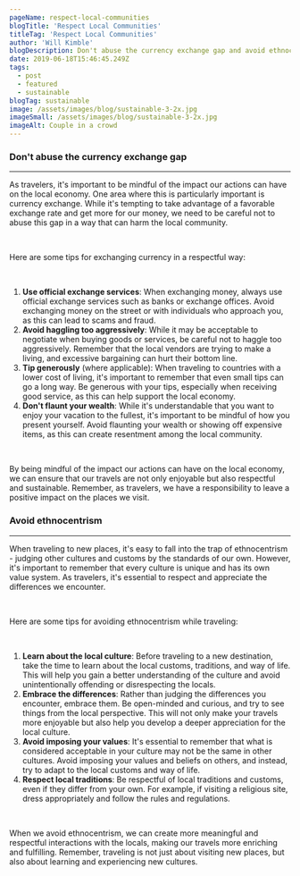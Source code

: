 ```yaml
---
pageName: respect-local-communities
blogTitle: 'Respect Local Communities'
titleTag: 'Respect Local Communities'
author: 'Will Kimble'
blogDescription: Don't abuse the currency exchange gap and avoid ethnocentrisms.
date: 2019-06-18T15:46:45.249Z
tags:
  - post
  - featured
  - sustainable
blogTag: sustainable
image: /assets/images/blog/sustainable-3-2x.jpg
imageSmall: /assets/images/blog/sustainable-3-2x.jpg
imageAlt: Couple in a crowd
---
```


<h3 class="blog-post__sub-heading revealFade">Don't abuse the currency exchange gap</h3>
<hr class="blog-post__divider revealFade">
<div class="blog-post__description revealFade">
    <p>As travelers, it's important to be mindful of the impact our actions can have on the local economy. One area where this is particularly important is currency exchange. While it's tempting to take advantage of a favorable exchange rate and get more for our money, we need to be careful not to abuse this gap in a way that can harm the local community.
    </p><br>
    <p>Here are some tips for exchanging currency in a respectful way:
    </p><br>
    <ol>
        <li><b>Use official exchange services</b>: When exchanging money, always use official exchange services such as banks or exchange offices. Avoid exchanging money on the street or with individuals who approach you, as this can lead to scams and fraud.</li>
        <li><b>Avoid haggling too aggressively</b>: While it may be acceptable to negotiate when buying goods or services, be careful not to haggle too aggressively. Remember that the local vendors are trying to make a living, and excessive bargaining can hurt their bottom line.</li>
        <li><b>Tip generously</b> (where applicable): When traveling to countries with a lower cost of living, it's important to remember that even small tips can go a long way. Be generous with your tips, especially when receiving good service, as this can help support the local economy.</li>
        <li><b>Don't flaunt your wealth</b>: While it's understandable that you want to enjoy your vacation to the fullest, it's important to be mindful of how you present yourself. Avoid flaunting your wealth or showing off expensive items, as this can create resentment among the local community.</li>
    </ol><br>
    <p>By being mindful of the impact our actions can have on the local economy, we can ensure that our travels are not only enjoyable but also respectful and sustainable. Remember, as travelers, we have a responsibility to leave a positive impact on the places we visit.
    </p>
</div>
<h3 class="blog-post__sub-heading revealFade">Avoid ethnocentrism</h3>
<hr class="blog-post__divider revealFade">
<div class="blog-post__description revealFade">
    <p>When traveling to new places, it's easy to fall into the trap of ethnocentrism - judging other cultures and customs by the standards of our own. However, it's important to remember that every culture is unique and has its own value system. As travelers, it's essential to respect and appreciate the differences we encounter.
    </p><br>
    <p>Here are some tips for avoiding ethnocentrism while traveling:
    </p><br>
    <ol>
        <li><b>Learn about the local culture</b>: Before traveling to a new destination, take the time to learn about the local customs, traditions, and way of life. This will help you gain a better understanding of the culture and avoid unintentionally offending or disrespecting the locals.</li>
        <li><b>Embrace the differences</b>: Rather than judging the differences you encounter, embrace them. Be open-minded and curious, and try to see things from the local perspective. This will not only make your travels more enjoyable but also help you develop a deeper appreciation for the local culture.</li>
        <li><b>Avoid imposing your values</b>: It's essential to remember that what is considered acceptable in your culture may not be the same in other cultures. Avoid imposing your values and beliefs on others, and instead, try to adapt to the local customs and way of life.</li>
        <li><b>Respect local traditions</b>: Be respectful of local traditions and customs, even if they differ from your own. For example, if visiting a religious site, dress appropriately and follow the rules and regulations.</li>
    </ol><br>
    <p>When we avoid ethnocentrism, we can create more meaningful and respectful interactions with the locals, making our travels more enriching and fulfilling. Remember, traveling is not just about visiting new places, but also about learning and experiencing new cultures.
    </p>
</div>
